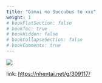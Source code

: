 ```yaml
---
title: "Gimai no Succubus to xxx"
weight: 1
# bookFlatSection: false
# bookToc: true
# bookHidden: false
# bookCollapseSection: false
# bookComments: true
---
```


![](https://cdn.jsdelivr.net/gh/reiuyfan/imagehosting@main/blog/20210115151803007.jpg)

link: <https://nhentai.net/g/309117/>